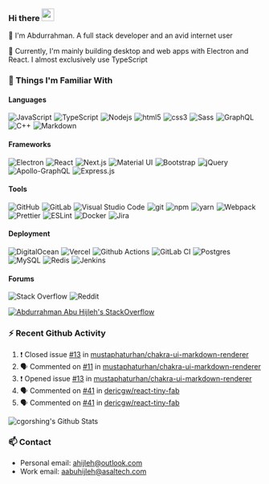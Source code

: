 ### Hi there <img src="https://media.giphy.com/media/hvRJCLFzcasrR4ia7z/giphy.gif" width="25px">

📝 I'm Abdurrahman. A full stack developer and an avid internet user

💼 Currently, I'm mainly building desktop and web apps with Electron and React. I almost exclusively use TypeScript

### 🔭 Things I'm Familiar With

#### Languages

<p>
<img style="margin-right:1px" alt="JavaScript" src="https://img.shields.io/badge/-JavaScript-F7DF1E?style=flat-square&logo=javascript&logoColor=white" />
<img style="margin-right:1px" alt="TypeScript" src="https://img.shields.io/badge/-TypeScript-007ACC?style=flat-square&logo=typescript&logoColor=white" />
<img style="margin-right:1px" alt="Nodejs" src="https://img.shields.io/badge/-Nodejs-43853d?style=flat-square&logo=Node.js&logoColor=white" />
<img style="margin-right:1px" alt="html5" src="https://img.shields.io/badge/-HTML5-E34F26?style=flat-square&logo=html5&logoColor=white" />
<img style="margin-right:1px" alt="css3" src="https://img.shields.io/badge/-CSS3-1572B6?style=flat-square&logo=css3&logoColor=white" />
<img style="margin-right:1px" alt="Sass" src="https://img.shields.io/badge/-Sass-CC6699?style=flat-square&logo=sass&logoColor=white" />
<img style="margin-right:1px" alt="GraphQL" src="https://img.shields.io/badge/-GraphQL-E10098?style=flat-square&logo=graphql&logoColor=white" />
<img style="margin-right:1px" alt="C++" src="https://img.shields.io/badge/-C++-%2300599C.svg?&style=flat-sqaure&logo=c%2B%2B&ogoColor=white"/>
<img style="margin-right:1px" alt="Markdown" src="https://img.shields.io/badge/-Markdown-%23000000.svg?&style=flat-sqaure&logo=markdown&logoColor=white"/>

</p>

#### Frameworks

<p>
<img style="margin-right:1px" alt="Electron" src="https://img.shields.io/badge/-Electron-47848F?style=flat-square&logo=electron&logoColor=white" />
<img style="margin-right:1px" alt="React" src="https://img.shields.io/badge/-React-45b8d8?style=flat-square&logo=react&logoColor=white" />
<img style="margin-right:1px" alt="Next.js" src="https://img.shields.io/badge/-Next.js-000000?style=flat-square&logo=next.js&logoColor=white">
<img style="margin-right:1px" alt="Material UI" src="https://img.shields.io/badge/-Material_UI-%230081CB.svg?&style=flat-sqaure&logo=material-ui&logoColor=white"/>
<img style="margin-right:1px" alt="Bootstrap" src="https://img.shields.io/badge/-Bootstrap-563D7C?style=flat-square&logo=bootstrap&logoColor=white" />
<img style="margin-right:1px" alt="jQuery" src="https://img.shields.io/badge/-jQuery-%230769AD.svg?&style=flat-sqaure&logo=jquery&logoColor=white"/>
<img style="margin-right:1px" alt="Apollo-GraphQL" src="https://img.shields.io/badge/-Apollo_GraphQL-311C87?style=flat-sqaure&logo=apollo-graphql"/>
<img style="margin-right:1px" alt="Express.js" src="https://img.shields.io/badge/-Express.js-%23404d59.svg?&style=flat-sqaure"/>
</p>

#### Tools

<p>
<img style="margin-right:1px" alt="GitHub" src="https://img.shields.io/badge/-GitHub-181717?style=flat-square&logo=github&logoColor=white" />
<img style="margin-right:1px" alt="GitLab" src="https://img.shields.io/badge/-GitLab-%23181717.svg?&style=flat-sqaure&logo=gitlab&logoColor=white"/>
<img style="margin-right:1px" alt="Visual Studio Code" src="https://img.shields.io/badge/-Visual%20Studio%20Code-007ACC?style=flat-square&logo=visual-studio-code&logoColor=white" />
<img style="margin-right:1px" alt="git" src="https://img.shields.io/badge/-Git-F05032?style=flat-square&logo=git&logoColor=white" />
<img style="margin-right:1px" alt="npm" src="https://img.shields.io/badge/-npm-CB3837?style=flat-square&logo=npm&logoColor=white" />
<img style="margin-right:1px" alt="yarn" src="https://img.shields.io/badge/-Yarn-2C8EBB?style=flat-square&logo=yarn&logoColor=white" />
<img style="margin-right:1px" alt="Webpack" src="https://img.shields.io/badge/-Webpack-8DD6F9?style=flat-square&logo=webpack&logoColor=white" />
<img style="margin-right:1px" alt="Prettier" src="https://img.shields.io/badge/-Prettier-F7B93E?style=flat-square&logo=prettier&logoColor=white" />
<img style="margin-right:1px" alt="ESLint" src="https://img.shields.io/badge/-ESLint-4B32C3?style=flat-square&logo=eslint&logoColor=white" />
<img style="margin-right:1px" alt="Docker" src="https://img.shields.io/badge/-Docker-%230db7ed.svg?&style=flat-square&logo=docker&logoColor=white"/>
<img style="margin-right:1px" alt="Jira" src="https://img.shields.io/badge/-Jira-0052CC?style=flat-square&logo=jira-software&logoColor=white" />
</p>

#### Deployment

<p>
<img style="margin-right:1px" alt="DigitalOcean" src="https://img.shields.io/badge/-DigitalOcean-0080FF?style=flat-square&logo=DigitalOcean&logoColor=white" />
<img style="margin-right:1px" alt="Vercel" src="https://img.shields.io/badge/-Vercel-000000?style=flat-square&logo=vercel&logoColor=white" />
<img style="margin-right:1px" alt="Github Actions" src="https://img.shields.io/badge/-Github_Actions-2088FF?style=flat-square&logo=github-actions&logoColor=white" />
<img style="margin-right:1px" alt="GitLab CI" src="https://img.shields.io/badge/-GitLabCI-%23181717.svg?&style=flat-sqaure&logo=gitlab&logoColor=white"/>
<img style="margin-right:1px" alt="Postgres" src ="https://img.shields.io/badge/-Postgres-%23316192.svg?&style=flat-sqaure&logo=postgresql&logoColor=white"/>
<img style="margin-right:1px" alt="MySQL" src="https://img.shields.io/badge/-MySQL-4479A1?style=flat-square&logo=mysql&logoColor=white" />
<img style="margin-right:1px" alt="Redis" src="https://img.shields.io/badge/-Redis-DC382D?style=flat-square&logo=redis&logoColor=white" />
<img style="margin-right:1px" alt="Jenkins" src="https://img.shields.io/badge/-Jenkins-%232C5263.svg?&style=flat-sqaure&logo=jenkins&logoColor=white"/>
</p>

#### Forums

<p>
<img style="margin-right:1px" alt="Stack Overflow" src="https://img.shields.io/badge/-StackOverflow-FE7A16?style=flat-square&logo=stack-overflow&logoColor=white"/>
<img style="margin-right:1px" alt="Reddit" src="https://img.shields.io/badge/-reddit-%23FF4500.svg?&style=flat-square&logo=Reddit&logoColor=white"/>
</p>

[![Abdurrahman Abu Hijleh's StackOverflow](https://github-readme-stackoverflow.vercel.app/?userID=9698583&theme=dark&layout=compact)](https://stackoverflow.com/users/9698583/aabuhijleh)

### ⚡ Recent Github Activity

<!--START_SECTION:activity-->

1. ❗️ Closed issue [#13](https://github.com/mustaphaturhan/chakra-ui-markdown-renderer/issues/13) in [mustaphaturhan/chakra-ui-markdown-renderer](https://github.com/mustaphaturhan/chakra-ui-markdown-renderer)
2. 🗣 Commented on [#11](https://github.com/mustaphaturhan/chakra-ui-markdown-renderer/issues/11) in [mustaphaturhan/chakra-ui-markdown-renderer](https://github.com/mustaphaturhan/chakra-ui-markdown-renderer)
3. ❗️ Opened issue [#13](https://github.com/mustaphaturhan/chakra-ui-markdown-renderer/issues/13) in [mustaphaturhan/chakra-ui-markdown-renderer](https://github.com/mustaphaturhan/chakra-ui-markdown-renderer)
4. 🗣 Commented on [#41](https://github.com/dericgw/react-tiny-fab/issues/41) in [dericgw/react-tiny-fab](https://github.com/dericgw/react-tiny-fab)
5. 🗣 Commented on [#41](https://github.com/dericgw/react-tiny-fab/issues/41) in [dericgw/react-tiny-fab](https://github.com/dericgw/react-tiny-fab)

<!--END_SECTION:activity-->

<p>
  <img alt="cgorshing's Github Stats" src="https://github-readme-stats.codestackr.vercel.app/api?username=aabuhijleh&show_icons=true&hide_border=true&theme=tokyonight" />
</p>

### 📫 Contact

- Personal email: [ahijleh@outlook.com](mailto:ahijleh@outlook.com)
- Work email: [aabuhijleh@asaltech.com](mailto:aabuhijleh@asaltech.com)
